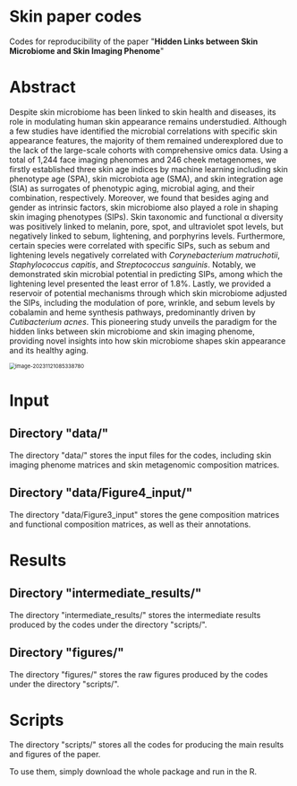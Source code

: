 # Skin paper codes

Codes for reproducibility of the paper "**Hidden Links between Skin Microbiome and Skin Imaging Phenome**"

# Abstract

Despite skin microbiome has been linked to skin health and diseases, its role in modulating human skin appearance remains understudied. Although a few studies have identified the microbial correlations with specific skin appearance features, the majority of them remained underexplored due to the lack of the large-scale cohorts with comprehensive omics data. Using a total of 1,244 face imaging phenomes and 246 cheek metagenomes, we firstly established three skin age indices by machine learning including skin phenotype age (SPA), skin microbiota age (SMA), and skin integration age (SIA) as surrogates of phenotypic aging, microbial aging, and their combination, respectively. Moreover, we found that besides aging and gender as intrinsic factors, skin microbiome also played a role in shaping skin imaging phenotypes (SIPs). Skin taxonomic and functional α diversity was positively linked to melanin, pore, spot, and ultraviolet spot levels, but negatively linked to sebum, lightening, and porphyrins levels. Furthermore, certain species were correlated with specific SIPs, such as sebum and lightening levels negatively correlated with *Corynebacterium matruchotii*, *Staphylococcus capitis*, and *Streptococcus sanguinis*. Notably, we demonstrated skin microbial potential in predicting SIPs, among which the lightening level presented the least error of 1.8%. Lastly, we provided a reservoir of potential mechanisms through which skin microbiome adjusted the SIPs, including the modulation of pore, wrinkle, and sebum levels by cobalamin and heme synthesis pathways, predominantly driven by *Cutibacterium acnes*. This pioneering study unveils the paradigm for the hidden links between skin microbiome and skin imaging phenome, providing novel insights into how skin microbiome shapes skin appearance and its healthy aging. 

<img src="/Users/moon/Library/Application Support/typora-user-images/image-20231121085338780.png" alt="image-20231121085338780" style="zoom: 67%;" />

# Input

## Directory "data/"

The directory "data/" stores the input files for the codes, including skin imaging phenome matrices and skin metagenomic composition matrices.

## Directory "data/Figure4_input/"

The directory "data/Figure3_input" stores the gene composition matrices and functional composition matrices, as well as their annotations.

# Results

## Directory "intermediate_results/"

The directory "intermediate_results/" stores the intermediate results produced by the codes under the directory "scripts/".

## Directory "figures/"

The directory "figures/" stores the raw figures produced by the codes under the directory "scripts/".

# Scripts

The directory "scripts/" stores all the codes for producing the main results and figures of the paper.

To use them, simply download the whole package and run in the R.

